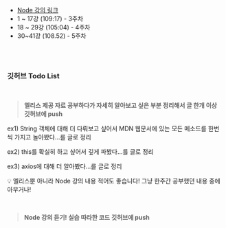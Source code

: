 - <a href="https://www.youtube.com/watch?v=2jwnbZKc66E&list=PLSK4WsJ8JS4cQ-niGNum4bkK_THHOizTs&index=1" target="_blank">Node 강의 링크</a>
- 1 ~ 17강 (109:17) - 3주차
- 18 ~ 29강 (105:04) - 4주차
- 30~41강 (108.52) - 5주차
<br>
<br>
<h3>깃허브 Todo List</h3>
<br>

> **엘리스 제공 자료 공부하다가 자세히 알아보고 싶은 부분 정리해서 글 한개 이상 깃허브에 push**

ex1) String 객체에 대해 더 다뤄보고 싶어서 MDN 웹문서에 있는 모든 메소드를 한번씩 가지고 놀아봤다...를 글로 정리

ex2) this를 확실히 하고 싶어서 깊게 파봤다...를 글로 정리

ex3) axios에 대해 더 알아봤다...를 글로 정리

💡 엘리스뿐 아니라 Node 강의 내용 적어도 좋습니다! 그냥 한주간 공부했던 내용 중에 아무거나!

<br>

> **Node 강의 듣기! 실습 따라한 코드 깃허브에 push**
 
